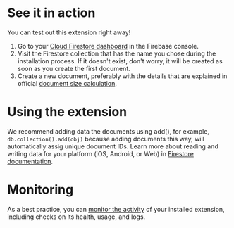 # See it in action

You can test out this extension right away!

  1. Go to your [Cloud Firestore dashboard](https://console.firebase.google.com/project/${param:PROJECT_ID}/firestore/data/) in the Firebase console.
  2. Visit the Firestore collection that has the name you chose during the installation process.
  If it doesn't exist, don't worry, it will be created as soon as you create the first document.
  3. Create a new document, preferably with the details that are explained in official
  [document size calculation](https://firebase.google.com/docs/firestore/storage-size#document-size).

# Using the extension

We recommend adding data the documents using add(),
for example, `db.collection().add(obj)` because adding
documents this way, will automatically assig unique document
IDs. Learn more about reading and writing data for your platform
(iOS, Android, or Web) in [Firestore documentation](https://firebase.google.com/docs/firestore).

# Monitoring

As a best practice, you can [monitor the activity](https://firebase.google.com/docs/extensions/manage-installed-extensions#monitor) of your installed extension, including checks on its health, usage, and logs.
